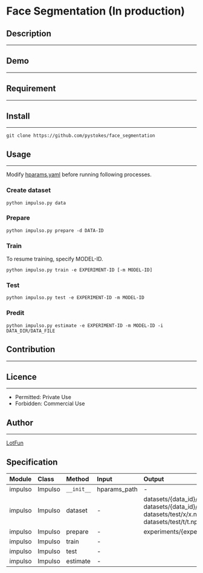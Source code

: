 # __Face Segmentation (In production)__

## Description
---

## Demo
---

## Requirement
---

## Install
---
```
git clone https://github.com/pystokes/face_segmentation
```

## Usage
---
Modify [hparams.yaml](https://github.com/pystokes/face_segmentation/blob/master/hparams/hparams.yaml) before running following processes.

### Create dataset
```
python impulso.py data
```

### Prepare
```
python impulso.py prepare -d DATA-ID
```

### Train
To resume training, specify MODEL-ID.
```
python impulso.py train -e EXPERIMENT-ID [-m MODEL-ID]
```

### Test
```
python impulso.py test -e EXPERIMENT-ID -m MODEL-ID
```

### Predit
```
python impulso.py estimate -e EXPERIMENT-ID -m MODEL-ID -i DATA_DIR/DATA_FILE
```

## Contribution
---

## Licence
---
- Permitted: Private Use  
- Forbidden: Commercial Use  

## Author
---
[LotFun](https://github.com/pystokes)

## Specification
|Module|Class|Method|Input|Output|
|:---|:---|:---|:---|:---|
|impulso|Impulso|```__init__```|hparams_path|-|
|impulso|Impulso|dataset|-|datasets/{data_id}/x/x.npy <br> datasets/{data_id}/t/t.npy <br> datasets/test/x/x.npy <br> datasets/test/t/t.npy|
|impulso|Impulso|prepare|-|experiments/{experiment_id}/*|
|impulso|Impulso|train|-||
|impulso|Impulso|test|-||
|impulso|Impulso|estimate|-||



